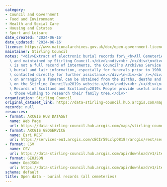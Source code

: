 ```yaml
---
category:
- Council and Government
- Food and Environment
- Health and Social Care
- Housing and Estates
- Sport and Leisure
date_created: '2024-06-16'
date_updated: '2024-06-16'
license: https://www.nationalarchives.gov.uk/doc/open-government-licence/version/3/
maintainer: Stirling Council
notes: "<div>Extract of electronic burial records for\_<b>All Cemeteries</b>\_managed\
  \ and maintained by Stirling Council.</div>\n<div><br /></div>\n<div>Although this\
  \ is not a full record of interments, the Council's Archives Service holds additional\
  \ burial and lair information, especially for funerals prior to 1900, and can be\
  \ contacted directly for further assistance.</div>\n<div><br /></div>\n<div>Information\
  \ on arranging a funeral can be obtained from the Births, deaths and marriages page\
  \ on the Stirling Council\u2019s website.</div>\n<div><br /></div>\n<div>National\
  \ Records of Scotland and Scotland\u2019s People provide useful information for\
  \ those wishing to research their family tree.</div>"
organization: Stirling Council
original_dataset_link: https://data-stirling-council.hub.arcgis.com/maps/stirling-council::open-data-burial-records-all-cemeteries
records: null
resources:
- format: ARCGIS HUB DATASET
  name: Web Page
  url: https://data-stirling-council.hub.arcgis.com/maps/stirling-council::open-data-burial-records-all-cemeteries
- format: ARCGIS GEOSERVICE
  name: Esri REST
  url: https://services-eu1.arcgis.com/cECIr59LclpO818r/arcgis/rest/services/open_data_burial_records_all_cemeteries/FeatureServer/0
- format: CSV
  name: CSV
  url: https://data-stirling-council.hub.arcgis.com/api/download/v1/items/a4ce26a4d7b24fccbe30d138c11b4485/csv?layers=0
- format: GEOJSON
  name: GeoJSON
  url: https://data-stirling-council.hub.arcgis.com/api/download/v1/items/a4ce26a4d7b24fccbe30d138c11b4485/geojson?layers=0
schema: default
title: Open data - burial records (all cemeteries)
---
```

